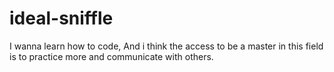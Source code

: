 # ideal-sniffle
I wanna learn how to code, And i think the access to be a master in this field is to practice more and communicate with others.
